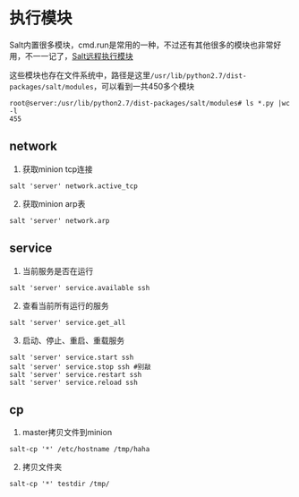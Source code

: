 # 执行模块

Salt内置很多模块，cmd.run是常用的一种，不过还有其他很多的模块也非常好用，不一一记了，[Salt远程执行模块](https://www.unixhot.com/docs/saltstack/ref/modules/all/index.html#all-salt-modules "Salt远程执行模块")


这些模块也存在文件系统中，路径是这里`/usr/lib/python2.7/dist-packages/salt/modules`，可以看到一共450多个模块
```
root@server:/usr/lib/python2.7/dist-packages/salt/modules# ls *.py |wc -l
455
```

## network

1. 获取minion tcp连接
 ```
 salt 'server' network.active_tcp
 ```

2. 获取minion arp表
 ```
 salt 'server' network.arp
 ```


## service

1. 当前服务是否在运行
 ```
 salt 'server' service.available ssh
 ``` 
2. 查看当前所有运行的服务
 ```
 salt 'server' service.get_all
 ```
 
3. 启动、停止、重启、重载服务
 ```
 salt 'server' service.start ssh
 salt 'server' service.stop ssh #别敲
 salt 'server' service.restart ssh
 salt 'server' service.reload ssh
 ```

## cp
1. master拷贝文件到minion
 ```
 salt-cp '*' /etc/hostname /tmp/haha
 ```

2. 拷贝文件夹
 ```
 salt-cp '*' testdir /tmp/
 ```
 

